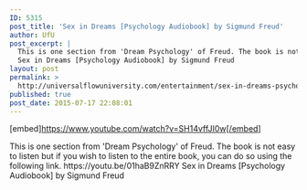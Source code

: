 ```yaml
---
ID: 5315
post_title: 'Sex in Dreams [Psychology Audiobook] by Sigmund Freud'
author: UfU
post_excerpt: |
  This is one section from 'Dream Psychology' of Freud. The book is not easy to listen but if you wish to listen to the entire book, you can do so using the following link. https://youtu.be/01haB9ZnRRY
  Sex in Dreams [Psychology Audiobook] by Sigmund Freud
layout: post
permalink: >
  http://universalflowuniversity.com/entertainment/sex-in-dreams-psychology-audiobook-by-sigmund-freud/
published: true
post_date: 2015-07-17 22:08:01
---
```

[embed]https://www.youtube.com/watch?v=SH14vffJI0w[/embed]<br>
<p>This is one section from 'Dream Psychology' of Freud. The book is not easy to listen but if you wish to listen to the entire book, you can do so using the following link. https://youtu.be/01haB9ZnRRY
Sex in Dreams [Psychology Audiobook] by Sigmund Freud</p>